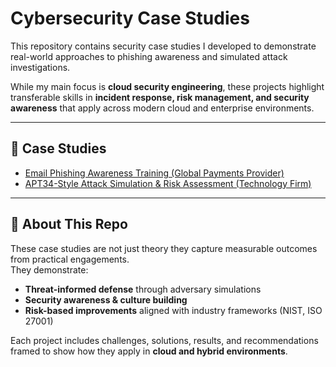 # Cybersecurity Case Studies

This repository contains security case studies I developed to demonstrate real-world approaches to phishing awareness and simulated attack investigations.  

While my main focus is **cloud security engineering**, these projects highlight transferable skills in **incident response, risk management, and security awareness** that apply across modern cloud and enterprise environments.

---

## 📂 Case Studies

- [Email Phishing Awareness Training (Global Payments Provider)](./phishing-awareness-case-study.md)  
- [APT34-Style Attack Simulation & Risk Assessment (Technology Firm)](./apt34-risk-assessment-case-study.md)

---

## 🚀 About This Repo
These case studies are not just theory they capture measurable outcomes from practical engagements.  
They demonstrate:
- **Threat-informed defense** through adversary simulations  
- **Security awareness & culture building**  
- **Risk-based improvements** aligned with industry frameworks (NIST, ISO 27001)  

Each project includes challenges, solutions, results, and recommendations framed to show how they apply in **cloud and hybrid environments**.
